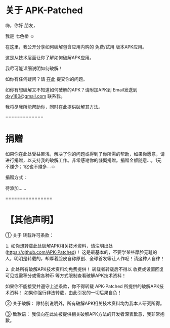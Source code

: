 关于 APK-Patched
===========

嗨，你好 朋友，

我是 七色桥 ☺

在这里，我公开分享如何破解包含应用内购的 免费/试用 版本APK应用。

这是从技术层面让你了解如何破解APK应用。

我尽可能详细说明如何破解！


如你有任何疑问？请 <a href=https://github.com/APK-Patched/About/issues>在此</a> 提交你的问题。

如你有想破解又不知道如何破解的APK？请附加APK到
Email发送到 dxy180@gmail.com 联系我。

我将尽我所能帮助你，同时在此提供破解其方法。

=============



捐赠
=========
如果你在此处受益匪浅，解决了你的问题或得到了你所需的帮助，如果你愿意，请进行捐赠，以支持我的破解工作。非常感谢你的慷慨捐赠。捐赠金额随意…，1元不赚少；1亿也不赚多…☺

捐赠方式：

待添加……

================



【其他声明】
================

① 关于 转载许可条款：

⒈ 如你想转载此处破解APK相关技术资料，请注明出处(https://github.com/APK-Patched)！
这是最基本的，不要学某些厚脸无耻的人，明明是转载的，却厚着脸皮自称原创、全球首发等让人作呕！请这种人自律！

⒉ 此处所有破解APK技术资料均免费提供！
转载者转载后不得以 收费或设置回复可见或需积分或需各种币 等方式限制查看破解APK技术资料！

如果你不能接受并遵守上述条款，你不得转载 APK-Patched 所提供的破解APK技术资料！
如果你强行非法转载，由此引发的一切后果自负！

② 关于破解：
除特别说明外，所有破解APK相关技术资料均为我本人研究所得。

③ 致歉语：
我仅向在此处被提供相关破解APK方法的开发者深表歉意，我非常抱歉。

